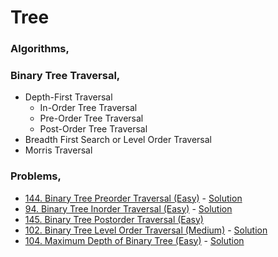 # Tree
### Algorithms,
### Binary Tree Traversal,
- Depth-First Traversal
    - In-Order Tree Traversal
    - Pre-Order Tree Traversal
    - Post-Order Tree Traversal
- Breadth First Search or Level Order Traversal
- Morris Traversal

### Problems,
- [144. Binary Tree Preorder Traversal (Easy)](https://leetcode.com/problems/binary-tree-preorder-traversal/) - [Solution](https://www.youtube.com/watch?v=Bfqd8BsPVuw)
- [94. Binary Tree Inorder Traversal (Easy)](https://leetcode.com/problems/binary-tree-inorder-traversal/) - [Solution](https://www.youtube.com/watch?v=QxFOR8sQuB4)
- [145. Binary Tree Postorder Traversal (Easy)](https://leetcode.com/problems/binary-tree-postorder-traversal/)
- [102. Binary Tree Level Order Traversal (Medium)](https://leetcode.com/problems/binary-tree-level-order-traversal/) - [Solution](https://www.youtube.com/watch?v=sFDNL6r5aDM)
- [104. Maximum Depth of Binary Tree (Easy)](https://leetcode.com/problems/maximum-depth-of-binary-tree/) - [Solution](https://www.youtube.com/watch?v=dvmoHr5cN80)
